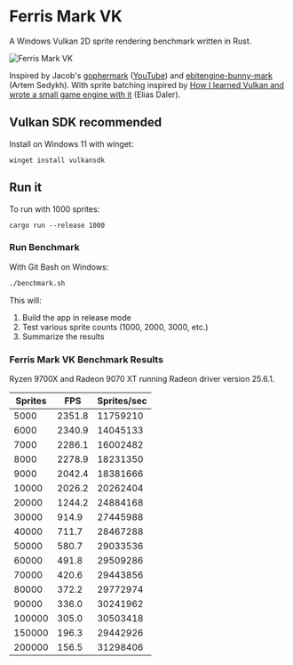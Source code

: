 # Ferris Mark VK

A Windows Vulkan 2D sprite rendering benchmark written in Rust.

![Ferris Mark VK](ferris-mark-vk.png)

Inspired by Jacob's [gophermark](https://github.com/unitoftime/experiments/tree/master/gophermark) ([YouTube](https://www.youtube.com/watch?v=ZuVyxnpMZO4))
and [ebitengine-bunny-mark](https://github.com/sedyh/ebitengine-bunny-mark) (Artem Sedykh). With sprite batching inspired by [How I learned Vulkan and wrote a small game engine with it](https://edw.is/learning-vulkan/#drawing-many-sprites) (Elias Daler).

## Vulkan SDK recommended

Install on Windows 11 with winget:

```
winget install vulkansdk
```

## Run it

To run with 1000 sprites:

```
cargo run --release 1000
```

### Run Benchmark

With Git Bash on Windows:

```bash
./benchmark.sh
```

This will:
1. Build the app in release mode
2. Test various sprite counts (1000, 2000, 3000, etc.)
3. Summarize the results

### Ferris Mark VK Benchmark Results

Ryzen 9700X and Radeon 9070 XT running Radeon driver version 25.6.1.

Sprites | FPS     | Sprites/sec
--------|---------|------------
   5000 |  2351.8 | 11759210
   6000 |  2340.9 | 14045133
   7000 |  2286.1 | 16002482
   8000 |  2278.9 | 18231350
   9000 |  2042.4 | 18381666
  10000 |  2026.2 | 20262404
  20000 |  1244.2 | 24884168
  30000 |   914.9 | 27445988
  40000 |   711.7 | 28467288
  50000 |   580.7 | 29033536
  60000 |   491.8 | 29509286
  70000 |   420.6 | 29443856
  80000 |   372.2 | 29772974
  90000 |   336.0 | 30241962
 100000 |   305.0 | 30503418
 150000 |   196.3 | 29442926
 200000 |   156.5 | 31298406
